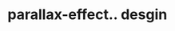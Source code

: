 # parallax-effect.. desgin                                                                                      
